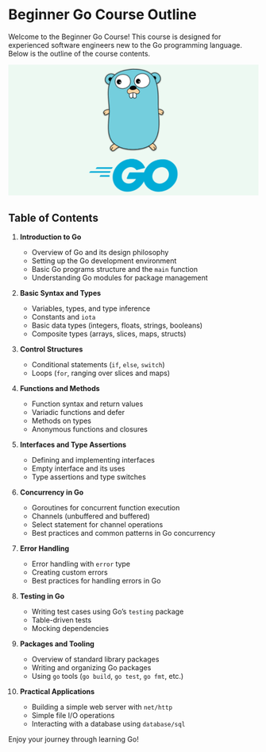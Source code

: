 # Beginner Go Course Outline

Welcome to the Beginner Go Course! This course is designed for experienced software engineers new to the Go programming language. Below is the outline of the course contents.

<p align="center">
  <img src="../assets/golang.png" alt="Machine learning text" width="600" />
</p>

## Table of Contents

1. **Introduction to Go**

   - Overview of Go and its design philosophy
   - Setting up the Go development environment
   - Basic Go programs structure and the `main` function
   - Understanding Go modules for package management

2. **Basic Syntax and Types**

   - Variables, types, and type inference
   - Constants and `iota`
   - Basic data types (integers, floats, strings, booleans)
   - Composite types (arrays, slices, maps, structs)

3. **Control Structures**

   - Conditional statements (`if`, `else`, `switch`)
   - Loops (`for`, ranging over slices and maps)

4. **Functions and Methods**

   - Function syntax and return values
   - Variadic functions and defer
   - Methods on types
   - Anonymous functions and closures

5. **Interfaces and Type Assertions**

   - Defining and implementing interfaces
   - Empty interface and its uses
   - Type assertions and type switches

6. **Concurrency in Go**

   - Goroutines for concurrent function execution
   - Channels (unbuffered and buffered)
   - Select statement for channel operations
   - Best practices and common patterns in Go concurrency

7. **Error Handling**

   - Error handling with `error` type
   - Creating custom errors
   - Best practices for handling errors in Go

8. **Testing in Go**

   - Writing test cases using Go’s `testing` package
   - Table-driven tests
   - Mocking dependencies

9. **Packages and Tooling**

   - Overview of standard library packages
   - Writing and organizing Go packages
   - Using `go` tools (`go build`, `go test`, `go fmt`, etc.)

10. **Practical Applications**
    - Building a simple web server with `net/http`
    - Simple file I/O operations
    - Interacting with a database using `database/sql`

Enjoy your journey through learning Go!
